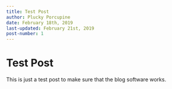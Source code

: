 ```yaml
---
title: Test Post
author: Plucky Porcupine
date: February 18th, 2019
last-updated: February 21st, 2019
post-number: 1
---
```


# Test Post

This is just a test post to make sure that the blog software works.
